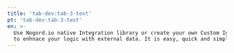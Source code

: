 ```yaml
---
title: 'tab-dev:tab-3-text'
pt: 'tab-dev:tab-3-text'
en: >-
  Use Nogord.io native Integration library or create your own Custom Integration
  to enhnace your logic with external data. It is easy, quick and simple.
---
```


